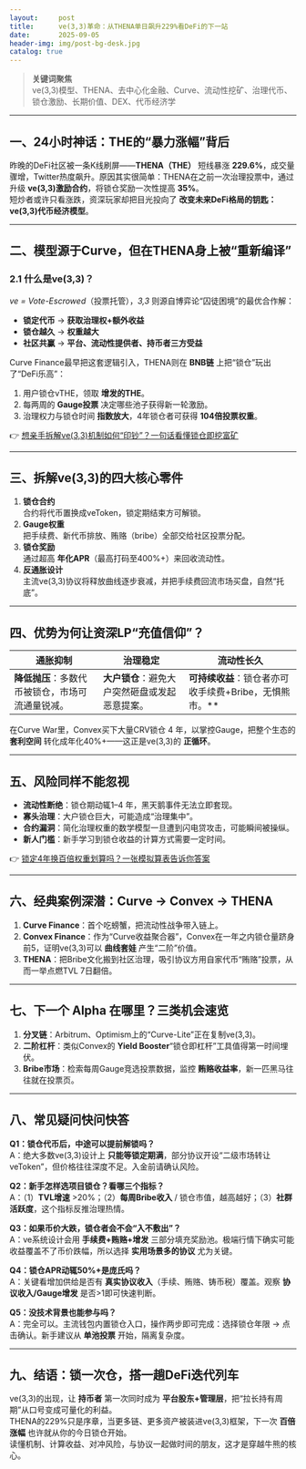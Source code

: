 ```yaml
---
layout:     post
title:      ve(3,3)革命：从THENA单日飙升229%看DeFi的下一站
date:       2025-09-05
header-img: img/post-bg-desk.jpg
catalog: true
---
```


> **关键词聚焦**  
> ve(3,3)模型、THENA、去中心化金融、Curve、流动性挖矿、治理代币、锁仓激励、长期价值、DEX、代币经济学  

---

## 一、24小时神话：THE的“暴力涨幅”背后  
昨晚的DeFi社区被一条K线刷屏——**THENA（THE）** 短线暴涨 **229.6%**，成交量骤增，Twitter热度飙升。原因其实很简单：THENA在之前一次治理投票中，通过升级 **ve(3,3)激励合约**，将锁仓奖励一次性提高 **35%**。  
短炒者或许只看涨跌，资深玩家却把目光投向了 **改变未来DeFi格局的钥匙：ve(3,3)代币经济模型**。

---

## 二、模型源于Curve，但在THENA身上被“重新编译”  
### 2.1 什么是ve(3,3)？  
*ve = Vote-Escrowed*（投票托管），*3,3* 则源自博弈论“囚徒困境”的最优合作解：  
- **锁定代币** → **获取治理权+额外收益**  
- **锁仓越久** → **权重越大**  
- **社区共赢** → **平台、流动性提供者、持币者三方受益**

Curve Finance最早把这套逻辑引入，THENA则在 **BNB链** 上把“锁仓”玩出了“DeFi乐高”：  
1. 用户锁仓vTHE，领取 **增发的THE**。  
2. 每两周的 **Gauge投票** 决定哪些池子获得新一轮激励。  
3. 治理权力与锁仓时间 **指数放大**，4年锁仓者可获得 **104倍投票权重**。  

👉 [想亲手拆解ve(3,3)机制如何“印钞”？一句话看懂锁仓即挖富矿](https://okxdog.com/)  

---

## 三、拆解ve(3,3)的四大核心零件  
1. **锁仓合约**  
   合约将代币置换成veToken，锁定期结束方可解锁。  
2. **Gauge权重**  
   把手续费、新代币排放、贿赂（bribe）全部交给社区投票分配。  
3. **锁仓奖励**  
   通过超高 **年化APR**（最高打码至400%+）来回收流动性。  
4. **反通胀设计**  
   主流ve(3,3)协议将释放曲线逐步衰减，并把手续费回流市场买盘，自然“托底”。

---

## 四、优势为何让资深LP“充值信仰”？  
| 通胀抑制 | 治理稳定 | 流动性长久 |  
|----------|----------|------------|  
| **降低抛压**：多数代币被锁仓，市场可流通量锐减。 | **大户锁仓**：避免大户突然砸盘或发起恶意提案。 | **可持续收益**：锁仓者亦可收手续费+Bribe，无惧熊市。** |  

在Curve War里，Convex买下大量CRV锁仓 4 年，以掌控Gauge，把整个生态的 **套利空间** 转化成年化40%+——这正是ve(3,3)的 **正循环**。

---

## 五、风险同样不能忽视  
- **流动性断绝**：锁仓期动辄1–4 年，黑天鹅事件无法立即套现。  
- **寡头治理**：大户锁仓巨大，可能造成“治理集中”。  
- **合约漏洞**：简化治理权重的数学模型一旦遭到闪电贷攻击，可能瞬间被操纵。  
- **新人门槛**：新手学习到锁仓收益的计算方式需要一定时间。  

👉 [锁定4年换百倍权重划算吗？一张模拟算表告诉你答案](https://okxdog.com/)  

---

## 六、经典案例深潜：Curve → Convex → THENA  
1. **Curve Finance**：首个吃螃蟹，把流动性战争带入链上。  
2. **Convex Finance**：作为“Curve收益聚合器”，Convex在一年之内锁仓量跻身前5，证明ve(3,3)可以 **曲线套娃** 产生“二阶”价值。  
3. **THENA**：把Bribe文化搬到社区治理，吸引协议方用自家代币“贿赂”投票，从而一举点燃TVL 7日翻倍。  

---

## 七、下一个 Alpha 在哪里？三类机会速览  
1. **分叉链**：Arbitrum、Optimism上的“Curve-Lite”正在复制ve(3,3)。  
2. **二阶杠杆**：类似Convex的 **Yield Booster**“锁仓即杠杆”工具值得第一时间埋伏。  
3. **Bribe市场**：检索每周Gauge竞选投票数据，监控 **贿赂收益率**，新一匹黑马往往就在投票页。  

---

## 八、常见疑问快问快答

**Q1：锁仓代币后，中途可以提前解锁吗？**  
A：绝大多数ve(3,3)设计上 **只能等锁定期满**，部分协议开设“二级市场转让veToken”，但价格往往深度不足。入金前请确认风险。

**Q2：新手怎样选项目锁仓？看哪三个指标？**  
A：（1）**TVL增速** >20%；（2）**每周Bribe收入** / 锁仓市值，越高越好；（3）**社群活跃度**，这个指标反推治理热情。

**Q3：如果币价大跌，锁仓者会不会“入不敷出”？**  
A：ve系统设计会用 **手续费+贿赂+增发** 三部分填充奖励池。极端行情下确实可能收益覆盖不了币价跌幅，所以选择 **实用场景多的协议** 尤为关键。

**Q4：锁仓APR动辄50%+是庞氏吗？**  
A：关键看增加供给是否有 **真实协议收入**（手续、贿赂、铸币税）覆盖。观察 **协议收入/Gauge增发** 是否>1即可快速判断。

**Q5：没技术背景也能参与吗？**  
A：完全可以。主流钱包内置锁仓入口，操作两步即可完成：选择锁仓年限 → 点击确认。新手建议从 **单池投票** 开始，隔离复杂度。

---

## 九、结语：锁一次仓，搭一趟DeFi迭代列车  
ve(3,3)的出现，让 **持币者** 第一次同时成为 **平台股东+管理层**，把“拉长持有周期”从口号变成可量化的利益。  
THENA的229%只是序章，当更多链、更多资产被装进ve(3,3)框架，下一次 **百倍涨幅** 也许就从你的今日锁仓开始。  
读懂机制、计算收益、对冲风险，与协议一起做时间的朋友，这才是穿越牛熊的核心。